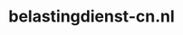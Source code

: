 ---
layout: post
title:  "belastingdienst-cn.nl"
internal_url:  "/dutchgov/belastingdienst-cn.nl.html"
categories: dutchgov
---